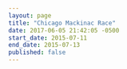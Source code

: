 ```yaml
---
layout: page
title: "Chicago Mackinac Race"
date: 2017-06-05 21:42:05 -0500
start_date: 2015-07-11
end_date: 2015-07-13
published: false
---
```

